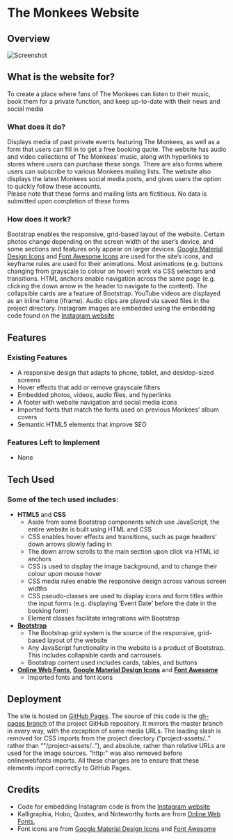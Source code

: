 # The Monkees Website
## Overview 
![Screenshot](https://i.snag.gy/VUqIeF.jpg)

## What is the website for?
To create a place where fans of The Monkees can listen to their music, book them for a private function, and keep up-to-date with their news and social media

### What does it do? 
Displays media of past private events featuring The Monkees, as well as a form that users can fill in to get a free booking quote. The website has audio and video collections of The Monkees’ music, along with hyperlinks to stores where users can purchase these songs. There are also forms where users can subscribe to various Monkees mailing lists. The website also displays the latest Monkees social media posts, and gives users the option to quickly follow these accounts.  
Please note that these forms and mailing lists are fictitious. No data is submitted upon completion of these forms

### How does it work?
Bootstrap enables the responsive, grid-based layout of the website. Certain photos change depending on the screen width of the user’s device, and some sections and features only appear on larger devices. [Google Material Design Icons](https://material.io/tools/icons/?style=baseline) and [Font Awesome Icons](https://fontawesome.com/) are used for the site’s icons, and keyframe rules are used for their animations. Most animations (e.g. buttons changing from grayscale to colour on hover) work via CSS selectors and transitions. HTML anchors enable navigation across the same page (e.g. clicking the down arrow in the header to navigate to the content). The collapsible cards are a feature of Bootstrap. YouTube videos are displayed as an inline frame (iframe). Audio clips are played via saved files in the project directory. Instagram images are embedded using the embedding code found on the [Instagram website]( https://www.instagram.com/developer/embedding/)

## Features

### Existing Features
-	A responsive design that adapts to phone, tablet, and desktop-sized screens
-	Hover effects that add or remove grayscale filters
-	Embedded photos, videos, audio files, and hyperlinks
-	A footer with website navigation and social media icons
-	Imported fonts that match the fonts used on previous Monkees’ album covers
-	Semantic HTML5 elements that improve SEO

### Features Left to Implement
-	None

## Tech Used

### Some of the tech used includes:
-	**HTML5**  and **CSS**
    *	Aside from some Bootstrap components which use JavaScript, the entire website is built using HTML and CSS
    *	CSS enables hover effects and transitions, such as page headers’ down arrows slowly fading in
    *	The down arrow scrolls to the main section upon click via HTML id anchors  
    *	CSS is used to display the image background, and to change their colour upon mouse hover
    *	CSS media rules enable the responsive design across various screen widths  
    *	CSS pseudo-classes are used to display icons and form titles within the input forms (e.g. displaying ‘Event Date’ before the date in the booking form)
    *	Element classes facilitate integrations with Bootstrap  
- [**Bootstrap**](http://getbootstrap.com/)
    *	The Bootstrap grid system is the source of the responsive, grid-based layout of the website
    *	Any JavaScript functionality in the website is a product of Bootstrap. This includes collapsible cards and carrousels.  
    *	Bootstrap content used includes cards, tables, and buttons 
- [**Online Web Fonts**](https://www.onlinewebfonts.com/), [**Google Material Design Icons**](https://material.io/tools/icons/?style=baseline) and [**Font Awesome**](https://fontawesome.com/)
    *	Imported fonts and font icons

## Deployment
The site is hosted on [GitHub Pages](https://paddywc.github.io/milestone-project-1/). The source of this code is the [gh-pages branch](https://github.com/Paddywc/milestone-project-1/tree/gh-pages) of the project GitHub repository. It mirrors the master branch in every way, with the exception of some media URLs.  The leading slash is removed for CSS imports from the project directory (“project-assets/..” rather than “"/project-assets/..”), and absolute, rather than relative URLs are used for the image sources. "http:" was also removed before onlinewebfonts imports. All these changes are to ensure that these elements import correctly to GitHub Pages.

## Credits
-	Code for embedding Instagram code is from the [Instagram website](https://www.instagram.com/developer/embedding/)
-	Kalligraphia, Hobo, Quotes, and Noteworthy  fonts are from [Online Web Fonts](https://www.onlinewebfonts.com/), 
-	Font icons are from [Google Material Design Icons](https://material.io/tools/icons/?style=baseline) and [Font Awesome](https://fontawesome.com/)
